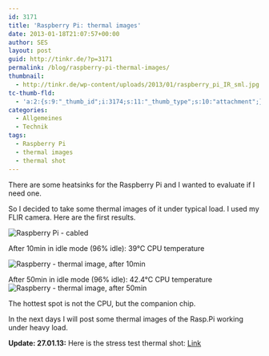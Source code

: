```yaml
---
id: 3171
title: 'Raspberry Pi: thermal images'
date: 2013-01-18T21:07:57+00:00
author: SES
layout: post
guid: http://tinkr.de/?p=3171
permalink: /blog/raspberry-pi-thermal-images/
thumbnail:
  - http://tinkr.de/wp-content/uploads/2013/01/raspberry_pi_IR_sml.jpg
tc-thumb-fld:
  - 'a:2:{s:9:"_thumb_id";i:3174;s:11:"_thumb_type";s:10:"attachment";}'
categories:
  - Allgemeines
  - Technik
tags:
  - Raspberry Pi
  - thermal images
  - thermal shot
---
```

There are some heatsinks for the Raspberry Pi and I wanted to evaluate if I need one.

So I decided to take some thermal images of it under typical load. I used my FLIR camera. Here are the first results.

<img loading="lazy" src="/assets/2013/01/raspberry_pi_unboxing_03.jpg" alt="Raspberry Pi - cabled"    srcset="/assets/2013/01/raspberry_pi_unboxing_03.jpg 606w, /assets/2013/01/raspberry_pi_unboxing_03-240x180.jpg 240w" sizes="(max-width: 606px) 100vw, 606px" />

After 10min in idle mode (96% idle): 39°C CPU temperature

<img loading="lazy" src="/assets/2013/01/raspberry_pi_IR_0019.jpg" alt="Raspberry - thermal image, after 10min "    srcset="/assets/2013/01/raspberry_pi_IR_0019.jpg 600w, /assets/2013/01/raspberry_pi_IR_0019-120x120.jpg 120w" sizes="(max-width: 600px) 100vw, 600px" />

After 50min in idle mode (96% idle): 42.4°C CPU temperature
<img loading="lazy" src="/assets/2013/01/raspberry_pi_IR_0021.jpg" alt="Raspberry - thermal image, after 50min "    srcset="/assets/2013/01/raspberry_pi_IR_0021.jpg 600w, /assets/2013/01/raspberry_pi_IR_0021-120x120.jpg 120w" sizes="(max-width: 600px) 100vw, 600px" />

The hottest spot is not the CPU, but the companion chip.

In the next days I will post some thermal images of the Rasp.Pi working under heavy load.

**Update: 27.01.13:**
Here is the stress test thermal shot: [Link](http://tinkr.de/blog/raspberry-pi-stress-test/)
